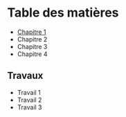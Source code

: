 # Table des matières

- [Chapitre 1](https://github.com/wflageol-uqtr/PIF6005/blob/main/chapitre1.md)
- Chapitre 2
- Chapitre 3
- Chapitre 4

## Travaux
- Travail 1
- Travail 2
- Travail 3
